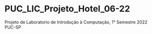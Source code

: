 # PUC_LIC_Projeto_Hotel_06-22
Projeto de Laboratorio de Introdução à Computação, 1° Semestre 2022 PUC-SP

